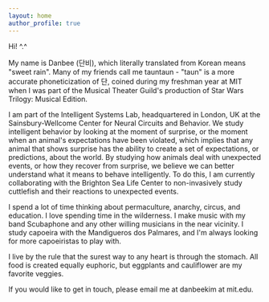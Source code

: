 ```yaml
---
layout: home
author_profile: true
---
```


Hi! ^.^  

My name is Danbee (단비), which literally translated from Korean means "sweet rain". Many of my friends call me tauntaun - "taun" is a more accurate phoneticization of 단, coined during my freshman year at MIT when I was part of the Musical Theater Guild's production of Star Wars Trilogy: Musical Edition. <br/>

I am part of the Intelligent Systems Lab, headquartered in London, UK at the Sainsbury-Wellcome Center for Neural Circuits and Behavior. We study intelligent behavior by looking at the moment of surprise, or the moment when an animal's expectations have been violated, which implies that any animal that shows surprise has the ability to create a set of expectations, or predictions, about the world. By studying how animals deal with unexpected events, or how they recover from surprise, we believe we can better understand what it means to behave intelligently. To do this, I am currently collaborating with the Brighton Sea Life Center to non-invasively study cuttlefish and their reactions to unexpected events. <br/>

I spend a lot of time thinking about permaculture, anarchy, circus, and education. I love spending time in the wilderness. I make music with my band Scubaphone and any other willing musicians in the near vicinity. I study capoeira with the Mandigueros dos Palmares, and I'm always looking for more capoeiristas to play with. <br/>

I live by the rule that the surest way to any heart is through the stomach. All food is created equally euphoric, but eggplants and cauliflower are my favorite veggies. <br/>

If you would like to get in touch, please email me at danbeekim at mit.edu.
